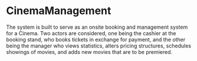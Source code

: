 # CinemaManagement
The system is built to serve as an onsite booking and management system for a Cinema. Two actors are considered, one being the cashier at the booking stand, who books tickets in exchange for payment, and the other being the manager who views statistics, alters pricing structures, schedules showings of movies, and adds new movies that are to be premiered.
